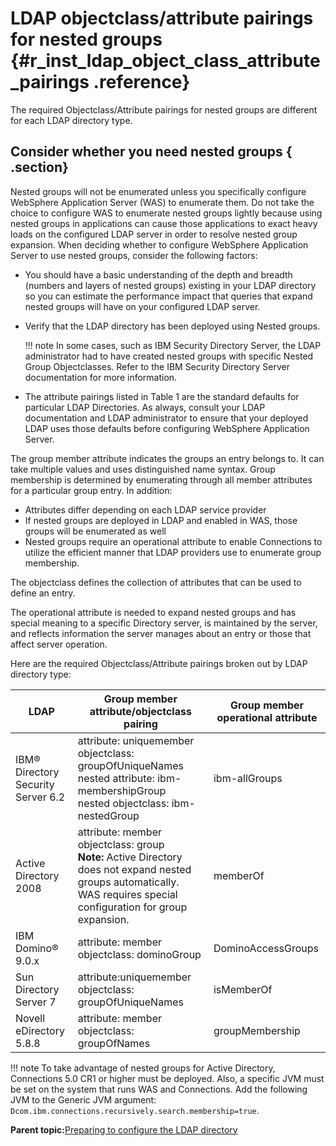 # LDAP objectclass/attribute pairings for nested groups {#r_inst_ldap_object_class_attribute_pairings .reference}

The required Objectclass/Attribute pairings for nested groups are different for each LDAP directory type.

## Consider whether you need nested groups { .section}

Nested groups will not be enumerated unless you specifically configure WebSphere Application Server \(WAS\) to enumerate them. Do not take the choice to configure WAS to enumerate nested groups lightly because using nested groups in applications can cause those applications to exact heavy loads on the configured LDAP server in order to resolve nested group expansion. When deciding whether to configure WebSphere Application Server to use nested groups, consider the following factors:

-   You should have a basic understanding of the depth and breadth \(numbers and layers of nested groups\) existing in your LDAP directory so you can estimate the performance impact that queries that expand nested groups will have on your configured LDAP server.
-   Verify that the LDAP directory has been deployed using Nested groups.

    !!! note
        In some cases, such as IBM Security Directory Server, the LDAP administrator had to have created nested groups with specific Nested Group Objectclasses. Refer to the IBM Security Directory Server documentation for more information.

-   The attribute pairings listed in Table 1 are the standard defaults for particular LDAP Directories. As always, consult your LDAP documentation and LDAP administrator to ensure that your deployed LDAP uses those defaults before configuring WebSphere Application Server.

The group member attribute indicates the groups an entry belongs to. It can take multiple values and uses distinguished name syntax. Group membership is determined by enumerating through all member attributes for a particular group entry. In addition:

-   Attributes differ depending on each LDAP service provider
-   If nested groups are deployed in LDAP and enabled in WAS, those groups will be enumerated as well
-   Nested groups require an operational attribute to enable Connections to utilize the efficient manner that LDAP providers use to enumerate group membership.

The objectclass defines the collection of attributes that can be used to define an entry.

The operational attribute is needed to expand nested groups and has special meaning to a specific Directory server, is maintained by the server, and reflects information the server manages about an entry or those that affect server operation.

Here are the required Objectclass/Attribute pairings broken out by LDAP directory type:

|LDAP|Group member attribute/objectclass pairing|Group member operational attribute|
|----|------------------------------------------|----------------------------------|
|IBM® Directory Security Server 6.2|attribute: uniquemember<br>objectclass: groupOfUniqueNames<br>nested attribute: ibm-membershipGroup<br>nested objectclass: ibm-nestedGroup |ibm-allGroups |
|Active Directory 2008|attribute: member<br>objectclass: group<br>**Note:** Active Directory does not expand nested groups automatically. WAS requires special configuration for group expansion.  |memberOf |
|IBM Domino® 9.0.x|attribute: member<br>objectclass: dominoGroup<br>|DominoAccessGroups |
|Sun Directory Server 7|attribute:uniquemember<br>objectclass: groupOfUniqueNames|isMemberOf |
|Novell eDirectory 5.8.8|attribute: member<br>objectclass: groupOfNames |groupMembership |

!!! note
    To take advantage of nested groups for Active Directory, Connections 5.0 CR1 or higher must be deployed. Also, a specific JVM must be set on the system that runs WAS and Connections. Add the following JVM to the Generic JVM argument: `Dcom.ibm.connections.recursively.search.membership=true`.

**Parent topic:**[Preparing to configure the LDAP directory](../install/t_config_ldap.md)

